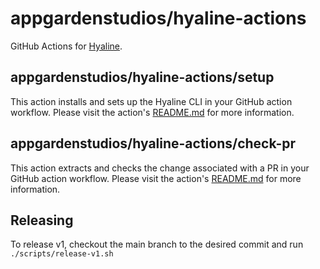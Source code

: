 # appgardenstudios/hyaline-actions
GitHub Actions for [Hyaline](https://github.com/appgardenstudios/hyaline).

## appgardenstudios/hyaline-actions/setup
This action installs and sets up the Hyaline CLI in your GitHub action workflow. Please visit the action's [README.md](./setup/README.md) for more information.

## appgardenstudios/hyaline-actions/check-pr
This action extracts and checks the change associated with a PR in your GitHub action workflow. Please visit the action's [README.md](./check-pr/README.md) for more information.

## Releasing
To release v1, checkout the main branch to the desired commit and run `./scripts/release-v1.sh`